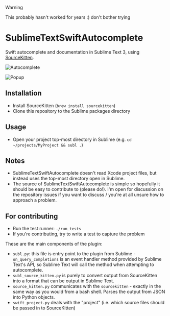 > [!WARNING]
> This probably hasn't worked for years :) don't bother trying

# SublimeTextSwiftAutocomplete

Swift autocomplete and documentation in Sublime Text 3, using [SourceKitten](https://github.com/jpsim/SourceKitten).

![Autocomplete](images/autocomplete.png#1)

![Popup](images/popup.png#1)

## Installation

- Install SourceKitten (`brew install sourcekitten`)
- Clone this repository to the Sublime packages directory

## Usage

- Open your project top-most directory in Sublime (e.g. `cd ~/projects/MyProject && subl .`)

## Notes

- SublimeTextSwiftAutocomplete doesn't read Xcode project files, but instead uses the top-most directory open in Sublime.
- The source of SublimeTextSwiftAutocomplete is simple so hopefully it should be easy to contribute to (please do!). I'm open for discussion on the repository issues if you want to discuss / you're at all unsure how to approach a problem.

## For contributing
- Run the test runner: `./run_tests`
- If you're contributing, try to write a test to capture the problem

These are the main components of the plugin:
- `subl.py`: this file is entry point to the plugin from Sublime - `on_query_completions` is an event handler method provided by Sublime Text's API, so Sublime Text will call the method when attempting to autocomplete.
- `subl_source_kitten.py` is purely to convert output from SourceKitten into a format that can be output in Sublime Text.
- `source_kitten.py` communicates with the `sourcekitten` - exactly in the same way as you would from a bash shell. Parses the output from JSON into Python objects.
- `swift_project.py` deals with the "project" (i.e. which source files should be passed in to SourceKitten)
